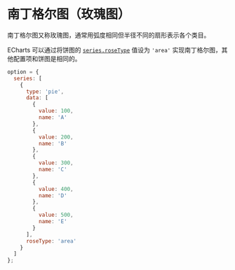 # 南丁格尔图（玫瑰图）

南丁格尔图又称玫瑰图，通常用弧度相同但半径不同的扇形表示各个类目。

ECharts 可以通过将饼图的 [`series.roseType`](${optionPath}series-pie.roseType) 值设为 `'area'` 实现南丁格尔图，其他配置项和饼图是相同的。

```js [live]
option = {
  series: [
    {
      type: 'pie',
      data: [
        {
          value: 100,
          name: 'A'
        },
        {
          value: 200,
          name: 'B'
        },
        {
          value: 300,
          name: 'C'
        },
        {
          value: 400,
          name: 'D'
        },
        {
          value: 500,
          name: 'E'
        }
      ],
      roseType: 'area'
    }
  ]
};
```
